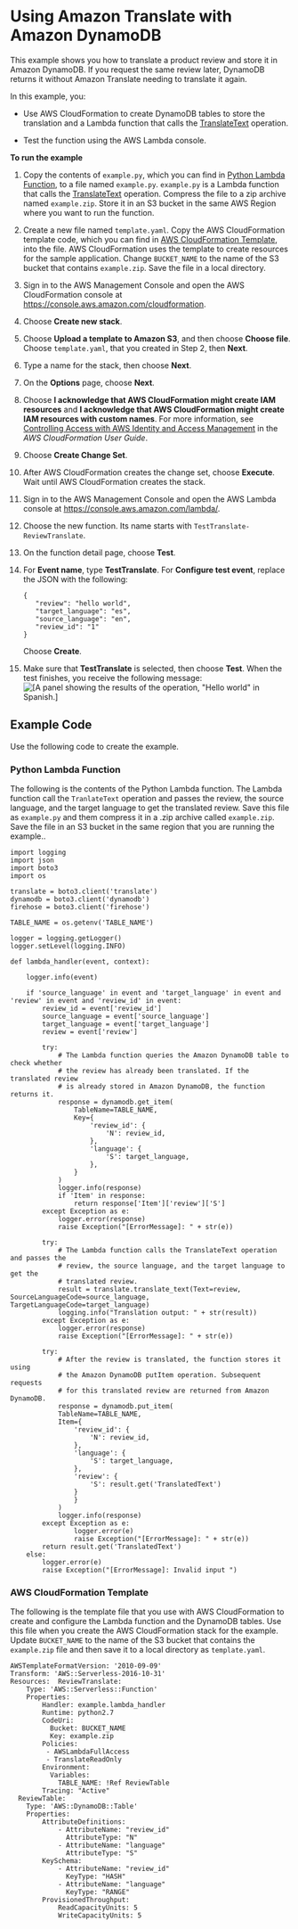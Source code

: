 # Using Amazon Translate with Amazon DynamoDB<a name="examples-ddb"></a>

This example shows you how to translate a product review and store it in Amazon DynamoDB\. If you request the same review later, DynamoDB returns it without Amazon Translate needing to translate it again\. 

In this example, you:

+ Use AWS CloudFormation to create DynamoDB tables to store the translation and a Lambda function that calls the [TranslateText](API_TranslateText.md) operation\.

+ Test the function using the AWS Lambda console\.

**To run the example**

1.  Copy the contents of `example.py`, which you can find in [Python Lambda Function](#examples-ddb-code-lambda), to a file named `example.py`\. `example.py` is a Lambda function that calls the [TranslateText](API_TranslateText.md) operation\. Compress the file to a zip archive named `example.zip`\. Store it in an S3 bucket in the same AWS Region where you want to run the function\. 

1. Create a new file named `template.yaml`\. Copy the AWS CloudFormation template code, which you can find in [AWS CloudFormation Template](#examples-ddb-code-yaml), into the file\. AWS CloudFormation uses the template to create resources for the sample application\. Change `BUCKET_NAME` to the name of the S3 bucket that contains `example.zip`\. Save the file in a local directory\. 

1. Sign in to the AWS Management Console and open the AWS CloudFormation console at [https://console\.aws\.amazon\.com/cloudformation](https://console.aws.amazon.com/cloudformation/)\.

1. Choose **Create new stack**\.

1. Choose **Upload a template to Amazon S3**, and then choose **Choose file**\. Choose `template.yaml`, that you created in Step 2, then **Next**\.

1. Type a name for the stack, then choose **Next**\. 

1. On the **Options** page, choose **Next**\.

1. Choose **I acknowledge that AWS CloudFormation might create IAM resources** and **I acknowledge that AWS CloudFormation might create IAM resources with custom names**\. For more information, see [Controlling Access with AWS Identity and Access Management](http://docs.aws.amazon.com/AWSCloudFormation/latest/UserGuide/using-iam-template.html) in the *AWS CloudFormation User Guide*\.

1. Choose **Create Change Set**\.

1. After AWS CloudFormation creates the change set, choose **Execute**\. Wait until AWS CloudFormation creates the stack\.

1. Sign in to the AWS Management Console and open the AWS Lambda console at [https://console\.aws\.amazon\.com/lambda/](https://console.aws.amazon.com/lambda/)\.

1. Choose the new function\. Its name starts with `TestTranslate-ReviewTranslate`\.

1. On the function detail page, choose **Test**\.

1. For **Event name**, type **TestTranslate**\. For **Configure test event**, replace the JSON with the following:

   ```
   {
      "review": "hello world",
      "target_language": "es",
      "source_language": "en",
      "review_id": "1"
   }
   ```

   Choose **Create**\.

1. Make sure that **TestTranslate** is selected, then choose **Test**\. When the test finishes, you receive the following message:  
![\[A panel showing the results of the operation, "Hello world" in Spanish.\]](http://docs.aws.amazon.com/translate/latest/dg/images/example-3-results.png)

## Example Code<a name="examples-ddb-code"></a>

Use the following code to create the example\.

### Python Lambda Function<a name="examples-ddb-code-lambda"></a>

The following is the contents of the Python Lambda function\. The Lambda function call the `TranlateText` operation and passes the review, the source language, and the target language to get the translated review\. Save this file as `example.py` and them compress it in a \.zip archive called `example.zip`\. Save the file in an S3 bucket in the same region that you are running the example\.\.

```
import logging
import json
import boto3
import os

translate = boto3.client('translate')
dynamodb = boto3.client('dynamodb')
firehose = boto3.client('firehose')

TABLE_NAME = os.getenv('TABLE_NAME')

logger = logging.getLogger()
logger.setLevel(logging.INFO)

def lambda_handler(event, context):

    logger.info(event)

    if 'source_language' in event and 'target_language' in event and 'review' in event and 'review_id' in event:
        review_id = event['review_id']
        source_language = event['source_language']
        target_language = event['target_language']
        review = event['review']

        try:
            # The Lambda function queries the Amazon DynamoDB table to check whether 
            # the review has already been translated. If the translated review 
            # is already stored in Amazon DynamoDB, the function returns it.
            response = dynamodb.get_item(
                TableName=TABLE_NAME,
                Key={
                    'review_id': {
                        'N': review_id,
                    },
                    'language': {
                        'S': target_language,
                    },
                }
            )
            logger.info(response)
            if 'Item' in response:
                return response['Item']['review']['S']
        except Exception as e:
            logger.error(response)
            raise Exception("[ErrorMessage]: " + str(e))

        try:
            # The Lambda function calls the TranslateText operation and passes the 
            # review, the source language, and the target language to get the 
            # translated review. 
            result = translate.translate_text(Text=review, SourceLanguageCode=source_language, TargetLanguageCode=target_language)
            logging.info("Translation output: " + str(result))
        except Exception as e:
            logger.error(response)
            raise Exception("[ErrorMessage]: " + str(e))

        try:
            # After the review is translated, the function stores it using
            # the Amazon DynamoDB putItem operation. Subsequent requests
            # for this translated review are returned from Amazon DynamoDB.
            response = dynamodb.put_item(
            TableName=TABLE_NAME,
            Item={
                'review_id': {
                    'N': review_id,
                },
                'language': {
                    'S': target_language,
                },
                'review': {
                    'S': result.get('TranslatedText')
                }
                }
            )
            logger.info(response)
        except Exception as e:
                logger.error(e)
                raise Exception("[ErrorMessage]: " + str(e))
        return result.get('TranslatedText')
    else:
        logger.error(e)
        raise Exception("[ErrorMessage]: Invalid input ")
```

### AWS CloudFormation Template<a name="examples-ddb-code-yaml"></a>

The following is the template file that you use with AWS CloudFormation to create and configure the Lambda function and the DynamoDB tables\. Use this file when you create the AWS CloudFormation stack for the example\. Update `BUCKET_NAME` to the name of the S3 bucket that contains the `example.zip` file and then save it to a local directory as `template.yaml`\. 

```
AWSTemplateFormatVersion: '2010-09-09'
Transform: 'AWS::Serverless-2016-10-31'
Resources:  ReviewTranslate:
    Type: 'AWS::Serverless::Function'
    Properties:
        Handler: example.lambda_handler
        Runtime: python2.7
        CodeUri:
          Bucket: BUCKET_NAME
          Key: example.zip
        Policies:
         - AWSLambdaFullAccess
         - TranslateReadOnly
        Environment:
          Variables:
            TABLE_NAME: !Ref ReviewTable  
        Tracing: "Active"
  ReviewTable:
    Type: 'AWS::DynamoDB::Table'
    Properties:
        AttributeDefinitions: 
            - AttributeName: "review_id"
              AttributeType: "N"
            - AttributeName: "language"
              AttributeType: "S"
        KeySchema:
            - AttributeName: "review_id"
              KeyType: "HASH"
            - AttributeName: "language"
              KeyType: "RANGE"
        ProvisionedThroughput: 
            ReadCapacityUnits: 5
            WriteCapacityUnits: 5
```